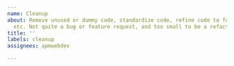 ```yaml
---
name: Cleanup
about: Remove unused or dummy code, standardize code, refine code to follow best practices,
  etc. Not quite a bug or feature request, and too small to be a refactor
title: ''
labels: cleanup
assignees: apmwebdev

---
```



